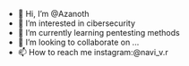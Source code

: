 - 👋 Hi, I’m @Azanoth
- 👀 I’m interested in cibersecurity
- 🌱 I’m currently learning pentesting methods
- 💞️ I’m looking to collaborate on ...
- 📫 How to reach me instagram:@navi_v.r
